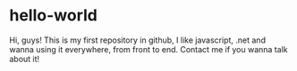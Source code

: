 # hello-world

Hi, guys!
This is my first repository in github, I like javascript, .net and wanna using it everywhere,
from front to end. Contact me if you wanna talk about it!
